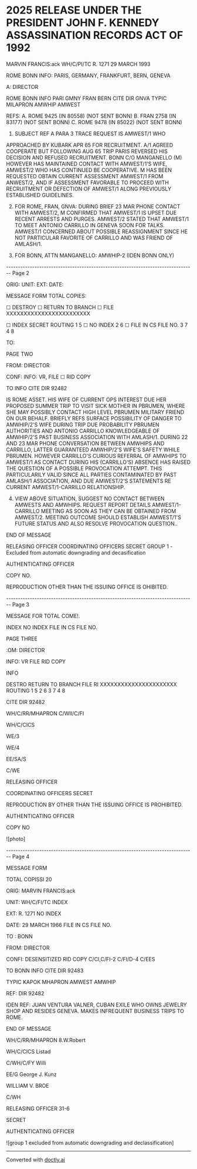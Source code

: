 # 2025 RELEASE UNDER THE PRESIDENT JOHN F. KENNEDY ASSASSINATION RECORDS ACT OF 1992

MARVIN FRANCIS:ack
WH/C/PI/TC
R. 1271
29 MARCH 1993

ROME BONN INFO: PARIS, GERMANY, FRANKFURT, BERN, GENEVA

A: DIRECTOR

ROME BONN INFO PARI GMNY FRAN BERN CITE DIR
GNVA
TYPIC MILAPRON AMWHIP AMWEST

REFS: A. ROME 9425 (IN 80558) (NOT SENT BONN)
B. FRAN 2758 (IN 83177) (NOT SENT BONN)
C. ROME 9478 (IN 85022) (NOT SENT BONN)

1. SUBJECT REF A PARA 3 TRACE REQUEST IS AMWEST/1 WHO

APPROACHED BY KUBARK APR 65 FOR RECRUITMENT. A/1 AGREED COOPERATE BUT FOLLOWING AUG 65 TRIP PARIS REVERSED HIS DECISION AND REFUSED RECRUITMENT. BONN C/O MANGANELLO (M) HOWEVER HAS MAINTAINED CONTACT WITH AMWEST/1'S WIFE, AMWEST/2 WHO HAS CONTINUED BE COOPERATIVE. M HAS BEEN REQUESTED OBTAIN CURRENT ASSESSMENT AMWEST/1 FROM ANWEST/2, AND IF ASSESSMENT FAVORABLE TO PROCEED WITH RECRUITMENT OR DEFECTION OF AMWEST/1 ALONG PREVIOUSLY ESTABLISHED GUIDELINES.

2. FOR ROME, FRAN, GNVA: DURING BRIEF 23 MAR PHONE CONTACT WITH AMWEST/2, M CONFIRMED THAT AMWEST/1 IS UPSET DUE RECENT ARRESTS AND PURGES. AMWEST/2 STATED THAT AMWEST/1 TO MEET ANTONIO CARRILLO IN GENEVA SOON FOR TALKS. AMWEST/1 CONCERNED ABOUT POSSIBLE REASSIGNMENT SINCE HE NOT PARTICULAR FAVORITE OF CARRILLO AND WAS FRIEND OF AMLASH/1.

3. FOR BONN, ATTN MANGANELLO: AMWHIP-2 (IDEN BONN ONLY)


-------------------------------------------------------------------------------- Page 2

ORIG:
UNIT:
EXT:
DATE:

MESSAGE FORM
TOTAL COPIES:

☐ DESTROY ☐ RETURN TO BRANCH ☐ FILE
XXXXXXXXXXXXXXXXXXXXXXXX

☐ INDEX
SECRET
ROUTING
1
5
☐ NO INDEX
2
6
☐ FILE IN CS FILE NO.
3
7
4
8

TO:

PAGE TWO

FROM: DIRECTOR

CONF:
INFO: VR, FILE ☐ RID COPY

TO
INFO
CITE DIR 92482

IS ROME ASSET. HIS WIFE OF CURRENT OPS INTEREST DUE HER PROPOSED
SUMMER TRIP TO VISIT SICK MOTHER IN PBRUMEN, WHERE SHE MAY POSSIBLY
CONTACT HIGH LEVEL PBRUMEN MILITARY FRIEND ON OUR BEHALF. BRIEFLY
REFS SURFACE POSSIBILITY OF DANGER TO AMWHIP/2'S WIFE DURING TRIP
DUE PROBABILITY PBRUMEN AUTHORITIES AND ANTONIO CARRILLO
KNOWLEDGEABLE OF AMWHIP/2'S PAST BUSINESS ASSOCIATION WITH AMLASH/1.
DURING 22 AND 23 MAR PHONE CONVERSATION BETWEEN AMWHIPS AND CARRILLO,
LATTER GUARANTEED AMWHIP/2'S WIFE'S SAFETY WHILE PBRUMEN. HOWEVER
CARRILLO'S CURIOUS REFERRAL OF AMWHIPS TO AMWEST/1 AS CONTACT DURING
HIS (CARRILLO'S) ABSENCE HAS RAISED THE QUESTION OF A POSSIBLE
PROVOCATION ATTEMPT. THIS PARTICULARILY VALID SINCE ALL PARTIES
CONTAMINATED BY PAST AMLASH/1 ASSOCIATION, AND DUE AMWEST/2'S STATEMENTS
RE CURRENT AMWEST/1-CARRILLO RELATIONSHIP.

4. VIEW ABOVE SITUATION, SUGGEST NO CONTACT BETWEEN AMWESTS
   AND AMWHIPS. REQUEST REPORT DETAILS AMWEST/1-CARRILLO MEETING AS SOON
   AS THEY CAN BE OBTAINED FROM AMWEST/2. MEETING OUTCOME SHOULD
   ESTABLISH AMWEST/1'S FUTURE STATUS AND ALSO RESOLVE PROVOCATION QUESTION..

END OF MESSAGE

RELEASING OFFICER
COORDINATING OFFICERS
SECRET
GROUP 1
-Excluded from automatic
downgrading and
decasification

AUTHENTICATING
OFFICER

COPY NO.

REPRODUCTION
OTHER THAN THE ISSUING OFFICE IS OHIBITED.


-------------------------------------------------------------------------------- Page 3

MESSAGE FOR
TOTAL COME!.

INDEX
NO INDEX
FILE IN CS FILE NO.

PAGE THREE

:OM: DIRECTOR

INFO: VR FILE RID COPY

INFO

DESTRO RETURN TO BRANCH FILE RI
XXXXXXXXXXXXXXXXXXXXXX
ROUTING
1 5
2 6
3 7
4 8

CITE DIR 92482

WH/C/RR/MHAPRON
C/WII/C/FI

WH/C/CICS

WE/3

WE/4

EE/SA/S

C/WE

RELEASING OFFICER

COORDINATING OFFICERS
SECRET

REPRODUCTION BY OTHER THAN THE ISSUING OFFICE IS PROHIBITED.

AUTHENTICATING
OFFICER

COPY NO

![photo]


-------------------------------------------------------------------------------- Page 4

MESSAGE FORM

TOTAL COPISSI 20

ORIG: MARVIN FRANCIS:ack

UNIT: WH/C/FI/TC INDEX

EXT: R. 1271 NO INDEX

DATE: 29 MARCH 1966 FILE IN CS FILE NO.

TO : BONN

FROM: DIRECTOR

CONFI: DESENSITIZED RID COPY C/CI,C/FI-2 C/FI/D-4 C/EES

TO BONN INFO CITE DIR 92483

TYPIC KAPOK MHAPRON AMWEST AMWHIP

REF: DIR 92482

IDEN REF: JUAN VENTURA VALNER, CUBAN EXILE WHO OWNS
JEWELRY SHOP AND RESIDES GENEVA. MAKES INFREQUENT
BUSINESS TRIPS TO ROME.

END OF MESSAGE

WH/C/RR/MHAPRON 8.W.Robert

WH/C/CICS Listad

C/WH/C/FY Willi

EE/G George J. Kunz

WILLIAM V. BROE

C/WH

RELEASING OFFICER 31-6

SECRET

AUTHENTICATING OFFICER

![group 1 excluded from automatic downgrading and declassification]


---
Converted with [doctly.ai](https://doctly.ai)